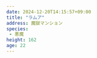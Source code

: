 ```yaml
---
date: 2024-12-20T14:15:57+09:00
title: "ラムア"
address: 魔獄マンション
species:
 - 悪魔
height: 162
age: 22
---
```


